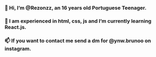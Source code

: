 ### 👋 Hi, I’m @Rezonzz, an 16 years old Portuguese Teenager. 
### 🌱 I am experienced in html, css, js and I’m currently learning React.js.
### 📫 If you want to contact me send a dm for @ynw.brunoo on instagram.
